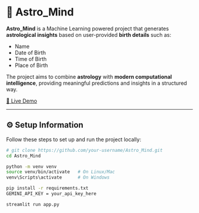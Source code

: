 # 🌌 Astro_Mind  

**Astro_Mind** is a Machine Learning powered project that generates **astrological insights** based on user-provided **birth details** such as:  
- Name  
- Date of Birth  
- Time of Birth  
- Place of Birth  

The project aims to combine **astrology** with **modern computational intelligence**, providing meaningful predictions and insights in a structured way.  

[🔗 Live Demo](https://astromind-shravya-h-jain.streamlit.app/)

---

## ⚙️ Setup Information

Follow these steps to set up and run the project locally:

```bash
# git clone https://github.com/your-username/Astro_Mind.git
cd Astro_Mind

python -m venv venv
source venv/bin/activate   # On Linux/Mac
venv\Scripts\activate      # On Windows

pip install -r requirements.txt
GEMINI_API_KEY = your_api_key_here

streamlit run app.py



